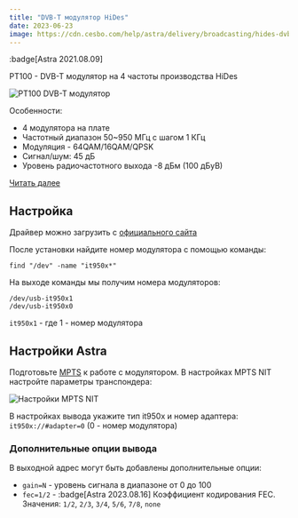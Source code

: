 ```yaml
---
title: "DVB-T модулятор HiDes"
date: 2023-06-23
image: https://cdn.cesbo.com/help/astra/delivery/broadcasting/hides-dvb-t-modulator/pt100.jpeg
---
```


:badge[Astra 2021.08.09]

PT100 - DVB-T модулятор на 4 частоты производства HiDes

![PT100 DVB-T модулятор](https://cdn.cesbo.com/help/astra/delivery/broadcasting/hides-dvb-t-modulator/pt100.jpeg)

Особенности:

- 4 модулятора на плате
- Частотный диапазон 50~950 МГц с шагом 1 КГц
- Модуляция - 64QAM/16QAM/QPSK
- Сигнал/шум: 45 дБ
- Уровень радиочастотного выхода -8 дБм (100 дБуВ)

[Читать далее](http://www.hides.com.tw/product_pt100_eng.html)

## Настройка[](https://help.cesbo.com/astra/delivery/hardware/hides-dvb-t-modulator#setup)

Драйвер можно загрузить с [официального сайта](http://www.hides.com.tw/downloads_eng.html)

После установки найдите номер модулятора с помощью команды:

```
find "/dev" -name "it950x*"
```

На выходе команды мы получим номера модуляторов:

```
/dev/usb-it950x1
/dev/usb-it950x0
```

`it950x1` - где 1 - номер модулятора

## Настройки Astra[](https://help.cesbo.com/astra/delivery/hardware/hides-dvb-t-modulator#astra-settings)

Подготовьте [MPTS](https://help.cesbo.com/astra/delivery/broadcasting/mpts-settings) к работе с модулятором. В настройках MPTS NIT настройте параметры транспондера:

![Настройки MPTS NIT](https://cdn.cesbo.com/help/astra/delivery/broadcasting/hides-dvb-t-modulator/mpts-nit.png)

В настройках вывода укажите тип it950x и номер адаптера: `it950x://#adapter=0` (0 - номер модулятора)

### Дополнительные опции вывода

В выходной адрес могут быть добавлены дополнительные опции:

- `gain=N` - уровень сигнала в диапазоне от 0 до 100
- `fec=1/2` - :badge[Astra 2023.08.16] Коэффициент кодирования FEC. Значения: `1/2`, `2/3`, `3/4`, `5/6`, `7/8`, `none`
